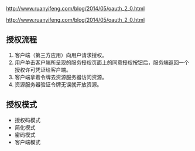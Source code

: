 http://www.ruanyifeng.com/blog/2014/05/oauth_2_0.html





http://www.ruanyifeng.com/blog/2014/05/oauth_2_0.html

## 授权流程

1. 客户端（第三方应用）向用户请求授权。
2. 用户单击客户端所呈现的服务授权页面上的同意授权按钮后，服务端返回一个授权许可凭证给客户端。
3. 客户端拿着令牌去资源服务器访问资源。
4. 资源服务器验证令牌无误就开放资源。

## 授权模式

- 授权码模式
- 简化模式
- 密码模式
- 客户端模式


